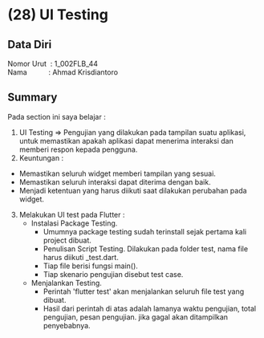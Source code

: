 # (28) UI Testing

## Data Diri
Nomor Urut &nbsp;: 1_002FLB_44 <br>
Nama &emsp;&emsp;&ensp;&nbsp;: Ahmad Krisdiantoro

## Summary
Pada section ini saya belajar : 
1. UI Testing => Pengujian yang dilakukan pada tampilan suatu aplikasi, untuk memastikan apakah aplikasi dapat menerima interaksi dan memberi respon kepada pengguna.
2. Keuntungan : 
 - Memastikan seluruh widget memberi tampilan yang sesuai.
 - Memastikan seluruh interaksi dapat diterima dengan baik.
 - Menjadi ketentuan yang harus diikuti saat dilakukan perubahan pada widget.
3. Melakukan UI test pada Flutter :
    - Instalasi Package Testing. 
        - Umumnya package testing sudah terinstall sejak pertama kali project dibuat.
        - Penulisan Script Testing. Dilakukan pada folder test, nama file harus diikuti _test.dart.
        - Tiap file berisi fungsi main().
        - Tiap skenario pengujian disebut test case.
    - Menjalankan Testing. 
        - Perintah 'flutter test' akan menjalankan seluruh file test yang dibuat.
        - Hasil dari perintah di atas adalah lamanya waktu pengujian, total pengujian, pesan pengujian. jika gagal akan ditampilkan penyebabnya.
